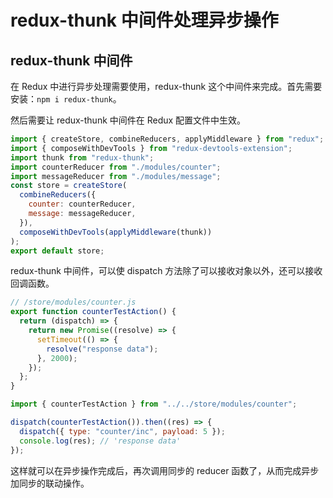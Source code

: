 # redux-thunk 中间件处理异步操作

## redux-thunk 中间件

在 Redux 中进行异步处理需要使用，redux-thunk 这个中间件来完成。首先需要安装：`npm i redux-thunk`。

然后需要让 redux-thunk 中间件在 Redux 配置文件中生效。

```javascript
import { createStore, combineReducers, applyMiddleware } from "redux";
import { composeWithDevTools } from "redux-devtools-extension";
import thunk from "redux-thunk";
import counterReducer from "./modules/counter";
import messageReducer from "./modules/message";
const store = createStore(
  combineReducers({
    counter: counterReducer,
    message: messageReducer,
  }),
  composeWithDevTools(applyMiddleware(thunk))
);
export default store;
```

redux-thunk 中间件，可以使 dispatch 方法除了可以接收对象以外，还可以接收回调函数。

```javascript
// /store/modules/counter.js
export function counterTestAction() {
  return (dispatch) => {
    return new Promise((resolve) => {
      setTimeout(() => {
        resolve("response data");
      }, 2000);
    });
  };
}
```

```javascript
import { counterTestAction } from "../../store/modules/counter";

dispatch(counterTestAction()).then((res) => {
  dispatch({ type: "counter/inc", payload: 5 });
  console.log(res); // 'response data'
});
```

这样就可以在异步操作完成后，再次调用同步的 reducer 函数了，从而完成异步加同步的联动操作。
